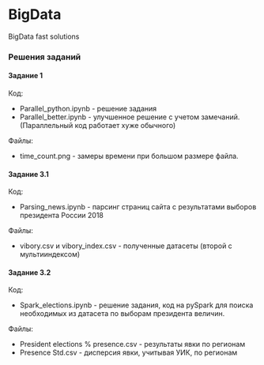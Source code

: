 # BigData
BigData fast solutions 

### Решения заданий

#### Задание 1 

Код:
- Parallel_python.ipynb - решение задания
- Parallel_better.ipynb - улучшенное решение с учетом замечаний. (Параллельный код работает хуже обычного)

Файлы:
- time_count.png - замеры времени при большом размере файла.

#### Задание 3.1 

Код:
- Parsing_news.ipynb - парсинг страниц сайта с результатами выборов президента России 2018

Файлы:
- vibory.csv и vibory_index.csv - полученные датасеты (второй с мультииндексом)

#### Задание 3.2

Код:
- Spark_elections.ipynb - решение задания, код на pySpark для поиска необходимых из датасета по выборам президента величин.

Файлы:
- President elections % presence.csv - результаты явки по регионам
- Presence Std.csv - дисперсия явки, учитывая УИК, по регионам
